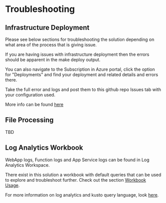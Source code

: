 # Troubleshooting


## Infrastructure Deployment
Please see below sections for troubleshooting the solution depending on what area of the process that is giving issue.


If you are having issues with infrastructure deployment then the errors should be apparent in the make deploy output.

You can also navigate to the Subscription in Azure portal, click the option for "Deployments" and find your deployment and related details and errors there.

Take the full error and logs and post them to this github repo Issues tab with your configuration used.

More info can be found [here](https://learn.microsoft.com/azure/azure-resource-manager/templates/deployment-history?tabs=azure-portal)

## File Processing

TBD

## Log Analytics Workbook

WebApp logs, Function logs and App Service logs can be found in Log Analytics Workspace.

There exist in this solution a workbook with default queries that can be used to explore and troubleshoot further.
Check out the section [Workbook Usage](/docs/deployment/workbook_usage.md).

For more information on log analytics and kusto query language, look [here](https://learn.microsoft.com/azure/azure-monitor/logs/queries?tabs=groupby).